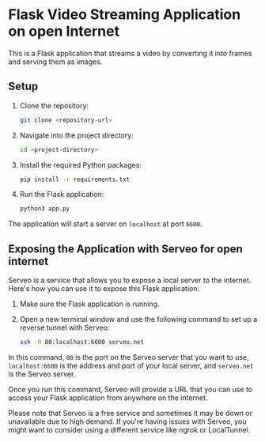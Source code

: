 # Flask Video Streaming Application on open Internet

This is a Flask application that streams a video by converting it into frames and serving them as images.

## Setup

1. Clone the repository:

   ```bash
   git clone <repository-url>
   ```

2. Navigate into the project directory:

   ```bash
   cd <project-directory>
   ```

3. Install the required Python packages:

   ```bash
   pip install -r requirements.txt
   ```

4. Run the Flask application:
   ```bash
   python3 app.py
   ```

The application will start a server on `localhost` at port `6600`.

## Exposing the Application with Serveo for open internet

Serveo is a service that allows you to expose a local server to the internet. Here's how you can use it to expose this Flask application:

1. Make sure the Flask application is running.

2. Open a new terminal window and use the following command to set up a reverse tunnel with Serveo:
   ```bash
   ssh -R 80:localhost:6600 serveo.net
   ```

In this command, `80` is the port on the Serveo server that you want to use, `localhost:6600` is the address and port of your local server, and `serveo.net` is the Serveo server.

Once you run this command, Serveo will provide a URL that you can use to access your Flask application from anywhere on the internet.

Please note that Serveo is a free service and sometimes it may be down or unavailable due to high demand. If you're having issues with Serveo, you might want to consider using a different service like ngrok or LocalTunnel.
